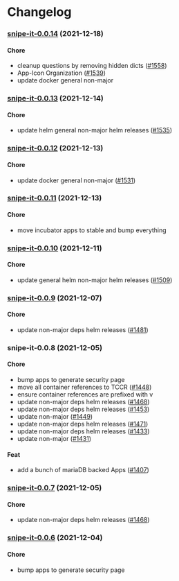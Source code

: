 # Changelog<br>


<a name="snipe-it-0.0.14"></a>
### [snipe-it-0.0.14](https://github.com/truecharts/apps/compare/snipe-it-0.0.13...snipe-it-0.0.14) (2021-12-18)

#### Chore

* cleanup questions by removing hidden dicts ([#1558](https://github.com/truecharts/apps/issues/1558))
* App-Icon Organization ([#1539](https://github.com/truecharts/apps/issues/1539))
* update docker general non-major



<a name="snipe-it-0.0.13"></a>
### [snipe-it-0.0.13](https://github.com/truecharts/apps/compare/snipe-it-0.0.12...snipe-it-0.0.13) (2021-12-14)

#### Chore

* update helm general non-major helm releases ([#1535](https://github.com/truecharts/apps/issues/1535))



<a name="snipe-it-0.0.12"></a>
### [snipe-it-0.0.12](https://github.com/truecharts/apps/compare/snipe-it-0.0.11...snipe-it-0.0.12) (2021-12-13)

#### Chore

* update docker general non-major ([#1531](https://github.com/truecharts/apps/issues/1531))



<a name="snipe-it-0.0.11"></a>
### [snipe-it-0.0.11](https://github.com/truecharts/apps/compare/snipe-it-0.0.10...snipe-it-0.0.11) (2021-12-13)

#### Chore

* move incubator apps to stable and bump everything



<a name="snipe-it-0.0.10"></a>
### [snipe-it-0.0.10](https://github.com/truecharts/apps/compare/snipe-it-0.0.9...snipe-it-0.0.10) (2021-12-11)

#### Chore

* update general helm non-major helm releases ([#1509](https://github.com/truecharts/apps/issues/1509))



<a name="snipe-it-0.0.9"></a>
### [snipe-it-0.0.9](https://github.com/truecharts/apps/compare/snipe-it-0.0.8...snipe-it-0.0.9) (2021-12-07)

#### Chore

* update non-major deps helm releases ([#1481](https://github.com/truecharts/apps/issues/1481))



<a name="snipe-it-0.0.8"></a>
### snipe-it-0.0.8 (2021-12-05)

#### Chore

* bump apps to generate security page
* move all container references to TCCR ([#1448](https://github.com/truecharts/apps/issues/1448))
* ensure container references are prefixed with v
* update non-major deps helm releases ([#1468](https://github.com/truecharts/apps/issues/1468))
* update non-major deps helm releases ([#1453](https://github.com/truecharts/apps/issues/1453))
* update non-major ([#1449](https://github.com/truecharts/apps/issues/1449))
* update non-major deps helm releases ([#1471](https://github.com/truecharts/apps/issues/1471))
* update non-major deps helm releases ([#1433](https://github.com/truecharts/apps/issues/1433))
* update non-major ([#1431](https://github.com/truecharts/apps/issues/1431))

#### Feat

* add  a bunch of mariaDB backed Apps ([#1407](https://github.com/truecharts/apps/issues/1407))



<a name="snipe-it-0.0.7"></a>
### [snipe-it-0.0.7](https://github.com/truecharts/apps/compare/snipe-it-0.0.6...snipe-it-0.0.7) (2021-12-05)

#### Chore

* update non-major deps helm releases ([#1468](https://github.com/truecharts/apps/issues/1468))



<a name="snipe-it-0.0.6"></a>
### [snipe-it-0.0.6](https://github.com/truecharts/apps/compare/snipe-it-0.0.5...snipe-it-0.0.6) (2021-12-04)

#### Chore

* bump apps to generate security page



<a name="snipe-it-0.0.5"></a>
